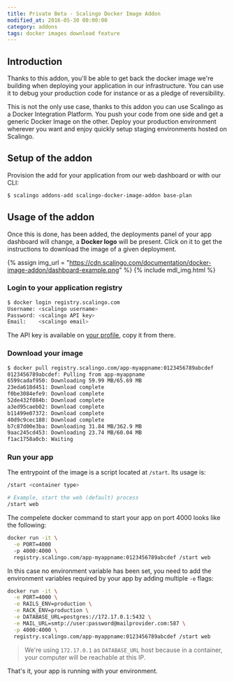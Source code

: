 ```yaml
---
title: Private Beta - Scalingo Docker Image Addon
modified_at: 2016-05-30 00:00:00
category: addons
tags: docker images download feature
---
```


## Introduction

Thanks to this addon, you'll be able to get back the docker image we're
building when deploying your application in our infrastructure. You
can use it to debug your production code for instance or as a pledge
of reversibility.

This is not the only use case, thanks to this addon you can use Scalingo as a
Docker Integration Platform. You push your code from one side and get a
generic Docker Image on the other. Deploy your production environment wherever
you want and enjoy quickly setup staging environments hosted on Scalingo.

## Setup of the addon

Provision the add for your application from our web dashboard or with our CLI:

```bash
$ scalingo addons-add scalingo-docker-image-addon base-plan
```

## Usage of the addon

Once this is done, has been added, the deployments panel of your app dashboard
will change, a **Docker logo** will be present. Click on it to get the instructions
to download the image of a given deployment.

{% assign img_url = "https://cdn.scalingo.com/documentation/docker-image-addon/dashboard-example.png" %}
{% include mdl_img.html %}

### Login to your application registry

```bash
$ docker login registry.scalingo.com
Username: <scalingo username>
Password: <scalingo API key>
Email:    <scalingo email>
```

The API key is available on [your profile](https://my.scalingo.com/profile), copy it from there.


### Download your image

```bash
$ docker pull registry.scalingo.com/app-myappname:0123456789abcdef
0123456789abcdef: Pulling from app-myappname
6599cadaf950: Downloading 59.99 MB/65.69 MB
23eda618d451: Download complete 
f0be3084efe9: Download complete 
52de432f084b: Download complete 
a3ed95caeb02: Download complete 
b11499e07372: Download complete 
40d9c9cec188: Download complete 
b7c87d00e3ba: Downloading 31.84 MB/362.9 MB
9aac245cd453: Downloading 23.74 MB/60.04 MB
f1ac1758a0cb: Waiting 
```

### Run your app

The entrypoint of the image is a script located at `/start`. Its usage is:

```bash
/start <container type>

# Example, start the web (default) process
/start web
```

The compelete docker command to start your app on port 4000 looks like the following:

```bash
docker run -it \
  -e PORT=4000
  -p 4000:4000 \
  registry.scalingo.com/app-myappname:0123456789abcdef /start web
```

In this case no environment variable has been set, you need to add the environment variables required by your
app by adding multiple `-e` flags:

```bash
docker run -it \
  -e PORT=4000 \
  -e RAILS_ENV=production \
  -e RACK_ENV=production \
  -e DATABASE_URL=postgres://172.17.0.1:5432 \
  -e MAIL_URL=smtp://user:password@mailprovider.com:587 \
  -p 4000:4000 \
  registry.scalingo.com/app-myappname:0123456789abcdef /start web
```

> We're using `172.17.0.1` as `DATABASE_URL` host because in a container, your computer will be reachable at this IP.

That's it, your app is running with your environment.
